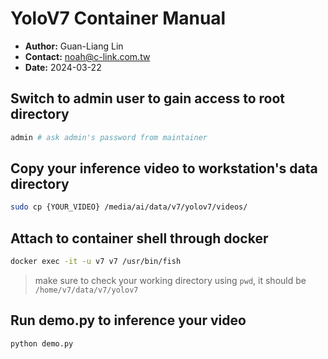 # YoloV7 Container Manual
- __Author:__ Guan-Liang Lin
- __Contact:__ noah@c-link.com.tw
- __Date:__ 2024-03-22
## Switch to admin user to gain access to root directory
```bash
admin # ask admin's password from maintainer
```
## Copy your inference video to workstation's data directory
```bash
sudo cp {YOUR_VIDEO} /media/ai/data/v7/yolov7/videos/
```
## Attach to container shell through docker
```bash
docker exec -it -u v7 v7 /usr/bin/fish
```
> make sure to check your working directory using `pwd`, it should be `/home/v7/data/v7/yolov7`
## Run demo.py to inference your video
```bash
python demo.py
```
